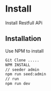 # Install

Install Restfull APi

## Installation

Use NPM to install

```bash
Git Clone .....
NPM INSTALL
// seeder admin
npm run seed:admin
// run 
npm run dev
```


